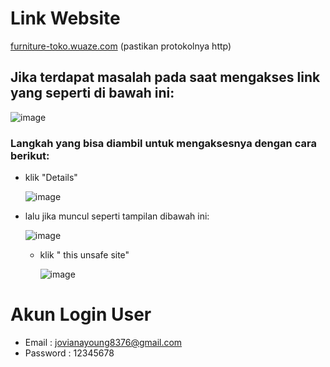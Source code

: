 # Link Website
[furniture-toko.wuaze.com](http://furniture-toko.wuaze.com/) (pastikan protokolnya http)


## Jika terdapat masalah pada saat mengakses link yang seperti di bawah ini:
![image](https://github.com/JovianaYoung/2209116012_Joviana-Young_Mini-Project-3_Praktikum-WEB/assets/124419335/4cc661b0-cce0-4ee3-bdfe-5267f0613121)

### Langkah yang bisa diambil untuk mengaksesnya dengan cara berikut:
- klik "Details"
  
  ![image](https://github.com/JovianaYoung/2209116012_Joviana-Young_Mini-Project-3_Praktikum-WEB/assets/124419335/a7bf7e30-da75-4712-a415-b547da6e6ada)
  
- lalu jika muncul seperti tampilan dibawah ini:
  
  ![image](https://github.com/JovianaYoung/2209116012_Joviana-Young_Mini-Project-3_Praktikum-WEB/assets/124419335/afefdb21-83cd-4d0e-b6cd-e8fc418e8a9f)
  
  - klik " this unsafe site"
    
    ![image](https://github.com/JovianaYoung/2209116012_Joviana-Young_Mini-Project-3_Praktikum-WEB/assets/124419335/df76e598-8270-45e2-9114-5079028ce167)





# Akun Login User
- Email : jovianayoung8376@gmail.com
- Password : 12345678
